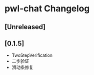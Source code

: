 <!-- Keep a Changelog guide -> https://keepachangelog.com -->

# pwl-chat Changelog

## [Unreleased]

## [0.1.5]
- TwoStepVerification
- 二步验证
- 滑动条修复